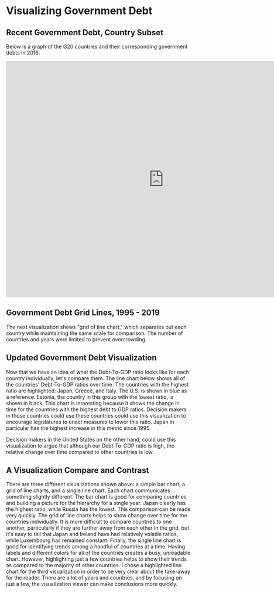# Visualizing Government Debt

## Recent Government Debt, Country Subset

Below is a graph of the G20 countries and their corresponding government debts in 2016:

<iframe src="https://data.oecd.org/chart/6vt9" width="860" height="645" style="border: 0" mozallowfullscreen="true" webkitallowfullscreen="true" allowfullscreen="true"><a href="https://data.oecd.org/chart/6vt9" target="_blank">OECD Chart: General government debt, Total, % of GDP, Annual, 2016</a></iframe>

## Government Debt Grid Lines, 1995 - 2019
The next visualization shows "grid of line chart," which separates out each country while maintaining the same scale for comparison. The number of countries and years were limited to prevent overcrowding.

<div class="flourish-embed flourish-chart" data-src="visualisation/7691318"><script src="https://public.flourish.studio/resources/embed.js"></script></div>


## Updated Government Debt Visualization
Now that we have an idea of what the Debt-To-GDP ratio looks like for each country individually, let's compare them. The line chart below shows all of the countries' Debt-To-GDP ratios over time. The countries with the highest ratio are highlighted: Japan, Greece, and Italy. The U.S. is shown in blue as a reference. Estonia, the country in this group with the lowest ratio, is shown in black. This chart is interesting because it shows the change in time for the countries with the highest debt to GDP ratios. Decision makers in those countries could use these countries could use this visualization to encourage legislatures to enact measures to lower this ratio. Japan in particular has the highest increase in this metric since 1995. 

Decision makers in the United States on the other hand, could use this visualization to argue that although our Debt-To-GDP ratio is high, the relative change over time compared to other countries is low.

<div class="flourish-embed flourish-chart" data-src="visualisation/7694877"><script src="https://public.flourish.studio/resources/embed.js"></script></div>


## A Visualization Compare and Contrast

There are three different visualizations shown above: a simple bar chart, a grid of line charts, and a single line chart. Each chart communicates something slightly different. The bar chart is good for comparing countries and building a picture for the hierarchy for a single year: Japan clearly has the highest ratio, while Russia has the lowest. This comparison can be made very quickly. 
The grid of line charts helps to show change over time for the countries individually. It is more difficult to compare countries to one another, particularly if they are further away from each other in the grid, but it's easy to tell that Japan and Ireland have had relatively volatile ratios, while Luxembourg has remained constant.
Finally, the single line chart is good for identifying trends among a handful of countries at a time. Having labels and different colors for all of the countries creates a busy, unreadable chart. However, highlighting just a few countries helps to show their trends as compared to the majority of other countries. I chose a highlighted line chart for the third visualization in order to be very clear about the take-away for the reader. There are a lot of years and countries, and by focusing on just a few, the visualization viewer can make conclusions more quickly. 
